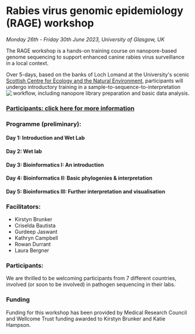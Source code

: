 # Rabies virus genomic epidemiology (RAGE) workshop

*Monday 26th - Friday 30th June 2023, University of Glasgow, UK*

The RAGE workshop is a hands-on training course on nanopore-based genome sequencing to support enhanced canine rabies virus surveillance in a local context.  

Over 5-days, based on the banks of Loch Lomand at the University's scenic [Scottish Centre for Ecology and the Natural Environment](https://www.gla.ac.uk/research/az/scene/), participants will undergo introductory training in  a sample-to-sequence-to-interpretation workflow, including nanopore library preparation and basic data analysis.
<img align="left" src="https://www.urbanrealm.com/images/buildings/building_211.jpg">



### [Participants: click here for more information](participant_information/README.md)

### Programme (preliminary):

#### Day 1: Introduction and Wet Lab
#### Day 2: Wet lab
#### Day 3: Bioinformatics I: An introduction
#### Day 4: Bioinformatics II: Basic phylogenies & interpretation
#### Day 5: Bioinformatics III: Further interpretation and visualisation

### Facilitators:

* Kirstyn Brunker
* Criselda Bautista
* Gurdeep Jaswant
* Kathryn Campbell
* Rowan Durrant
* Laura Bergner

### Participants:
We are thrilled to be welcoming participants from 7 different countries, involved (or soon to be involved) in pathogen sequencing in their labs. 

### Funding
Funding for this workshop has been provided by Medical Research Council and Wellcome Trust funding awarded to Kirstyn Brunker and Katie Hampson.

